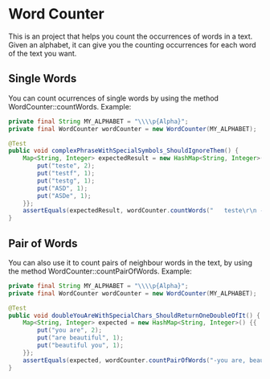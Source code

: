 # Word Counter

This is an project that helps you count the occurrences of words in a text.
Given an alphabet, it can give you the counting occurrences for each word of the text you want.


## Single Words
You can count ocurrences of single words by using the method WordCounter::countWords.
Example:

```java
private final String MY_ALPHABET = "\\\\p{Alpha}";
private final WordCounter wordCounter = new WordCounter(MY_ALPHABET);

@Test
public void complexPhraseWithSpecialSymbols_ShouldIgnoreThem() {
    Map<String, Integer> expectedResult = new HashMap<String, Integer>() {{
        put("teste", 2);
        put("testf", 1);
        put("testg", 1);
        put("ASD", 1);
        put("ASDe", 1);
    }};
    assertEquals(expectedResult, wordCounter.countWords("   teste\r\n ->...[].(ASD)_ASDe  testf  \nteste  testg "));
}
```

## Pair of Words
You can also use it to count pairs of neighbour words in the text, by using the method WordCounter::countPairOfWords. 
Example:

```java
private final String MY_ALPHABET = "\\\\p{Alpha}";
private final WordCounter wordCounter = new WordCounter(MY_ALPHABET);

@Test
public void doubleYouAreWithSpecialChars_ShouldReturnOneDoubleOfIt() {
    Map<String, Integer> expected = new HashMap<String, Integer>() {{
        put("you are", 2);
        put("are beautiful", 1);
        put("beautiful you", 1);
    }};
    assertEquals(expected, wordCounter.countPairOfWords("-you are, beautiful, \"you are\""));
}
```
